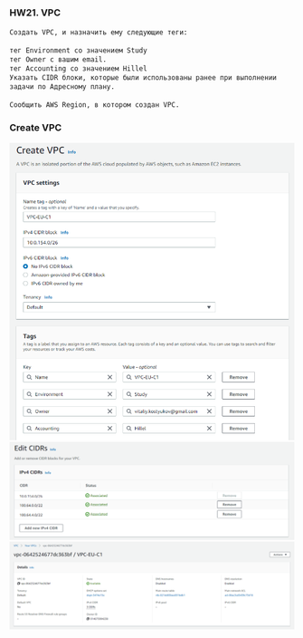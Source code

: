 ### HW21. VPC
``` 
Создать VPC, и назначить ему следующие теги:

тег Environment со значением Study
тег Owner с вашим email.
тег Accounting со значением Hillel
Указать CIDR блоки, которые были использованы ранее при выполнении задачи по Адресному плану.

Сообщить AWS Region, в котором создан VPC.
```
### Create VPC
![screen shot web page](https://github.com/v-kostyukov/ithillel-tasks/blob/master/HW21/img/screen1.png)
![screen shot web page](https://github.com/v-kostyukov/ithillel-tasks/blob/master/HW21/img/screen2.png)
![screen shot web page](https://github.com/v-kostyukov/ithillel-tasks/blob/master/HW21/img/screen3.png)
